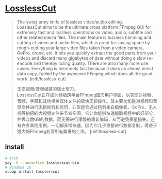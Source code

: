 # [LosslessCut](https://github.com/mifi/lossless-cut)

> The swiss army knife of lossless video/audio editing.  
> LosslessCut aims to be the ultimate cross platform FFmpeg GUI for extremely fast and lossless operations on video, audio, subtitle and other related media files. The main feature is lossless trimming and cutting of video and audio files, which is great for saving space by rough-cutting your large video files taken from a video camera, GoPro, drone, etc. It lets you quickly extract the good parts from your videos and discard many gigabytes of data without doing a slow re-encode and thereby losing quality. There are also many more use cases. Everything is extremely fast because it does an almost direct data copy, fueled by the awesome FFmpeg which does all the grunt work. [mifi/lossless-cut]

> 无损视频/音频编辑的瑞士军刀。  
> LosslessCut旨在成为终极跨平台FFmpeg图形用户界面，以实现对视频、音频、字幕和其他相关媒体文件的极快无损操作。其主要功能是对视频和音频文件进行无损修剪和剪切，非常适合通过粗剪来自摄像机、GoPro、无人机等拍摄的大视频文件来节省空间。它让你能够快速提取视频中的好部分，并丢弃数GB的数据，而无需进行缓慢的重新编码，从而避免质量损失。还有许多其他用例。一切都非常快速，因为它几乎直接进行数据复制，得益于强大的FFmpeg处理所有繁重的工作。 [mifi/lossless-cut]

## install

```sh
# Arch
yay -S --noconfirm losslesscut-bin
# Windows 10
scoop install losslesscut
```
